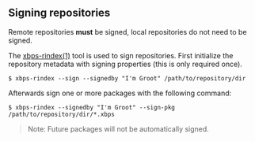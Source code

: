 ## Signing repositories

Remote repositories **must** be signed, local repositories do not need to be
signed.

The [xbps-rindex(1)](https://man.voidlinux.org/xbps-rindex.1) tool is used to
sign repositories. First initialize the repository metadata with signing
properties (this is only required once).

```
$ xbps-rindex --sign --signedby "I'm Groot" /path/to/repository/dir
```

Afterwards sign one or more packages with the following command:

```
$ xbps-rindex --signedby "I'm Groot" --sign-pkg /path/to/repository/dir/*.xbps
```

> Note: Future packages will not be automatically signed.
